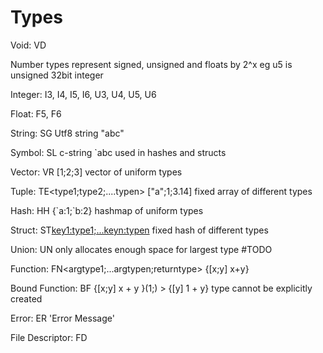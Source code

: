 
# Types
Void: VD

Number types represent signed, unsigned and floats by 2^x eg u5 is unsigned 32bit integer

Integer: I3, I4, I5, I6, U3, U4, U5, U6

Float: F5, F6

String: SG Utf8 string "abc"

Symbol: SL c-string \`abc used in hashes and structs

Vector: VR<type> [1;2;3] vector of uniform types

Tuple: TE<type1;type2;....typen> ["a";1;3.14] fixed array of different types

Hash: HH<type> {\`a:1;\`b:2} hashmap of uniform types

Struct: ST<key1:type1;...keyn:typen> fixed hash of different types

Union: UN<st> only allocates enough space for largest type #TODO

Function: FN<argtype1;...argtypen;returntype> {[x;y] x+y}

Bound Function: BF<fn> {[x;y] x + y }(1;) > {[y] 1 + y} type cannot be explicitly created

Error: ER 'Error Message'

File Descriptor: FD
